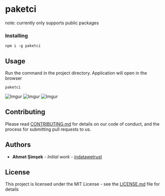 # paketci

note: currently only supports public packages

### Installing

```
npm i -g paketci
```

## Usage

Run the command in the project directory. Application will open in the browser

```
paketci
```

![Imgur](https://imgur.com/tGCBukK.png)
![Imgur](https://imgur.com/U5R8WXh.png)
![Imgur](https://imgur.com/IBkeCWq.png)

## Contributing

Please read [CONTRIBUTING.md](https://gist.github.com/PurpleBooth/b24679402957c63ec426) for details on our code of conduct, and the process for submitting pull requests to us.

## Authors

* **Ahmet Şimşek** - *Initial work* - [indatawetrust](https://github.com/indatawetrust)

## License

This project is licensed under the MIT License - see the [LICENSE.md](LICENSE.md) file for details